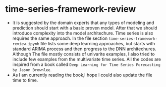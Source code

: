 # time-series-framework-review

* It is suggested by the domain experts that any types of modeling and prediction should start with a basic proven model. After that we should introduce complexity into the model architechure. Time series is also requires the same approach. In the file section `time-series-framework-review.ipynb` file lists some deep learning approaches, but starts with standard ARIMA process and then progress to the DNN architechures. Although The file mostly consists of univarite examples, I also tried to include few examples from the multivariate time series. All the codes are inspired from a book called `Deep Learning for Time Series Forecasting by Jason Brownlee`.
* As I am currently reading the book,I hope I could also update the file time to time.
